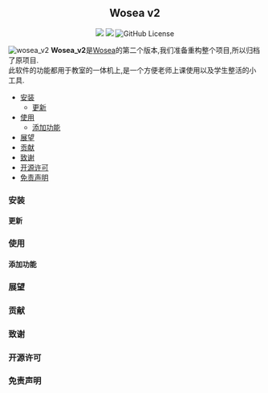 <h2 align="center">Wosea v2</h2>
<p align="center">
<img src="https://badges.frapsoft.com/os/v1/open-source.svg?v=103" >
<img src="https://img.shields.io/badge/PRs-welcome-brightgreen.svg?style=flat">
<img alt="GitHub License" src="https://img.shields.io/github/license/BitJokers/wosea_v2">
</p>

![wosea_v2](https://socialify.git.ci/bitjokers/wosea_v2/image?issues=1&language=1&logo=https%3A%2F%2Fgithub.com%2FBitJokers%2FWosea_v2%2Fblob%2F4a31afe3ba0dd349422adf710caa7af7a12002dd%2Fimages%2Ficon.svg&name=1&owner=1&pattern=Solid&pulls=1&stargazers=1&theme=Light)
**Wosea_v2**是[Wosea](https://github.com/bitjokers/Wosea)的第二个版本,我们准备重构整个项目,所以归档了原项目.<br/>
此软件的功能都用于教室的一体机上,是一个方便老师上课使用以及学生整活的小工具.

* [安装](#1)
  * [更新](#1.1)
* [使用](#2)
  * [添加功能](#2.1)
* [展望](#3)
* [贡献](#4)
* [致谢](#5)
* [开源许可](#6)
* [免责声明](#7)

<h3 id="1">安装</h1>
<h4 id="1.1">更新</h5>
<h3 id="2">使用</h3>
<h4 id="2.1">添加功能</h4>
<h3 id="3">展望</h3>
<h3 id="4">贡献</h3>
<h3 id="5">致谢</h3>
<h3 id="6">开源许可</h3>
<h3 id="7">免责声明</h3>

